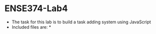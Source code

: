 # ENSE374-Lab4
* The task for this lab is to build a task adding system using JavaScript
* Included files are: 
    * 

